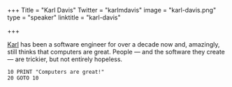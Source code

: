 +++
Title = "Karl Davis"
Twitter = "karlmdavis"
image = "karl-davis.png"
type = "speaker"
linktitle = "karl-davis"

+++

[Karl](https://twitter.com/karlmdavis) has been a software engineer for over a decade now and, amazingly, still thinks that computers are great. People — and the software they create — are trickier, but not entirely hopeless.

```
10 PRINT "Computers are great!"
20 GOTO 10
```
